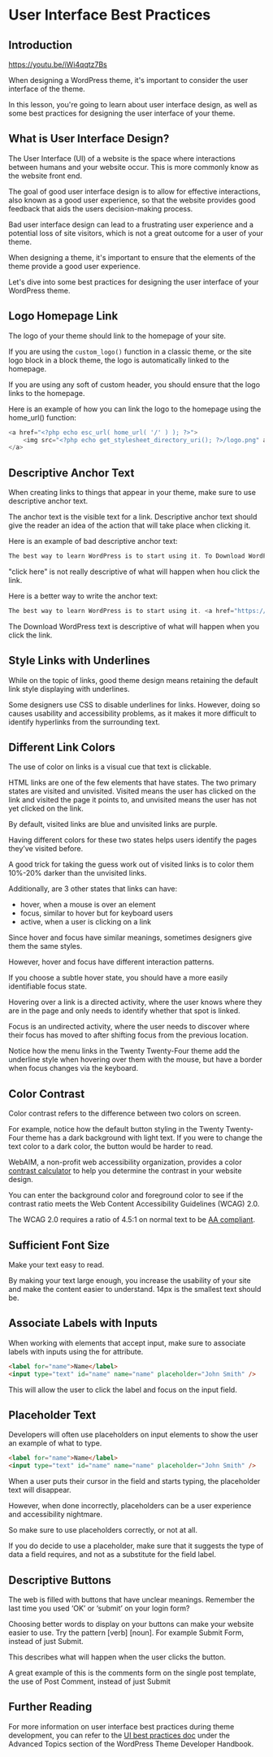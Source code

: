 # User Interface Best Practices

## Introduction

https://youtu.be/iWi4qqtz7Bs

When designing a WordPress theme, it's important to consider the user interface of the theme.

In this lesson, you're going to learn about user interface design, as well as some best practices for designing the user interface of your theme.

## What is User Interface Design?

The User Interface (UI) of a website is the space where interactions between humans and your website occur. This is more commonly know as the website front end.

The goal of good user interface design is to allow for effective interactions, also known as a good user experience, so that the website provides good feedback that aids the users decision-making process.

Bad user interface design can lead to a frustrating user experience and a potential loss of site visitors, which is not a great outcome for a user of your theme.

When designing a theme, it's important to ensure that the elements of the theme provide a good user experience.

Let's dive into some best practices for designing the user interface of your WordPress theme.

## Logo Homepage Link

The logo of your theme should link to the homepage of your site.

If you are using the `custom_logo()` function in a classic theme, or the site logo block in a block theme, the logo is automatically linked to the homepage.

If you are using any soft of custom header, you should ensure that the logo links to the homepage.

Here is an example of how you can link the logo to the homepage using the home_url() function:

```php
<a href="<?php echo esc_url( home_url( '/' ) ); ?>">
    <img src="<?php echo get_stylesheet_directory_uri(); ?>/logo.png" alt="<?php esc_attr_e( 'Home Page', 'textdmomain' );?>" />
</a>
```

## Descriptive Anchor Text

When creating links to things that appear in your theme, make sure to use descriptive anchor text.

The anchor text is the visible text for a link. Descriptive anchor text should give the reader an idea of the action that will take place when clicking it.

Here is an example of bad descriptive anchor text:

```php
The best way to learn WordPress is to start using it. To Download WordPress, <a href="https://wordpress.org/download/">click here</a>.
```

"click here" is not really descriptive of what will happen when hou click the link.

Here is a better way to write the anchor text:

```php
The best way to learn WordPress is to start using it. <a href="https://wordpress.org/download/">Download WordPress</a> to get started.
```

The Download WordPress text is descriptive of what will happen when you click the link.

## Style Links with Underlines

While on the topic of links, good theme design means retaining the default link style displaying with underlines. 

Some designers use CSS to disable underlines for links. However, doing so causes usability and accessibility problems, as it makes it more difficult to identify hyperlinks from the surrounding text.

## Different Link Colors

The use of color on links is a visual cue that text is clickable. 

HTML links are one of the few elements that have states. The two primary states are visited and unvisited. Visited means the user has clicked on the link and visited the page it points to, and unvisited means the user has not yet clicked on the link.

By default, visited links are blue and unvisited links are purple. 

Having different colors for these two states helps users identify the pages they’ve visited before. 

A good trick for taking the guess work out of visited links is to color them 10%-20% darker than the unvisited links.

Additionally, are 3 other states that links can have:

- hover, when a mouse is over an element
- focus, similar to hover but for keyboard users
- active, when a user is clicking on a link

Since hover and focus have similar meanings, sometimes designers give them the same styles.

However, hover and focus have different interaction patterns. 

If you choose a subtle hover state, you should have a more easily identifiable focus state. 

Hovering over a link is a directed activity, where the user knows where they are in the page and only needs to identify whether that spot is linked. 

Focus is an undirected activity, where the user needs to discover where their focus has moved to after shifting focus from the previous location.

Notice how the menu links in the Twenty Twenty-Four theme add the underline style when hovering over them with the mouse, but have a border when focus changes via the keyboard.

## Color Contrast

Color contrast refers to the difference between two colors on screen. 

For example, notice how the default button styling in the Twenty Twenty-Four theme has a dark background with light text. If you were to change the text color to a dark color, the button would be harder to read.

WebAIM, a non-profit web accessibility organization, provides a color [contrast calculator](https://webaim.org/resources/contrastchecker/) to help you determine the contrast in your website design. 

You can enter the background color and foreground color to see if the contrast ratio meets the Web Content Accessibility Guidelines (WCAG) 2.0.

The WCAG 2.0 requires a ratio of 4.5:1 on normal text to be [AA compliant](https://www.w3.org/WAI/WCAG22/quickref/?versions=2.0#qr-visual-audio-contrast-contrast).

## Sufficient Font Size

Make your text easy to read. 

By making your text large enough, you increase the usability of your site and make the content easier to understand. 14px is the smallest text should be.

## Associate Labels with Inputs

When working with elements that accept input, make sure to associate labels with inputs using the for attribute. 

```html
<label for="name">Name</label>
<input type="text" id="name" name="name" placeholder="John Smith" />
```

This will allow the user to click the label and focus on the input field.

## Placeholder Text

Developers will often use placeholders on input elements to show the user an example of what to type. 

```html
<label for="name">Name</label>
<input type="text" id="name" name="name" placeholder="John Smith" />
```

When a user puts their cursor in the field and starts typing, the placeholder text will disappear.

However, when done incorrectly, placeholders can be a user experience and accessibility nightmare. 

So make sure to use placeholders correctly, or not at all.

If you do decide to use a placeholder, make sure that it suggests the type of data a field requires, and not as a substitute for the field label.

## Descriptive Buttons

The web is filled with buttons that have unclear meanings. Remember the last time you used ‘OK’ or ‘submit’ on your login form? 

Choosing better words to display on your buttons can make your website easier to use. Try the pattern [verb] [noun]. For example Submit Form, instead of just Submit.

This describes what will happen when the user clicks the button.

A great example of this is the comments form on the single post template, the use of Post Comment, instead of just Submit 

## Further Reading

For more information on user interface best practices during theme development, you can refer to the [UI best practices doc](https://developer.wordpress.org/themes/advanced-topics/ui-best-practices/) under the Advanced Topics section of the WordPress Theme Developer Handbook.
